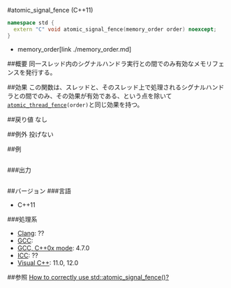 #atomic_signal_fence (C++11)
```cpp
namespace std {
  extern "C" void atomic_signal_fence(memory_order order) noexcept;
}
```
* memory_order[link ./memory_order.md]


##概要
同一スレッド内のシグナルハンドラ実行との間でのみ有効なメモリフェンスを発行する。


##効果
この関数は、スレッドと、そのスレッド上で処理されるシグナルハンドラとの間でのみ、その効果が有効である、という点を除いて[`atomic_thread_fence`](./atomic_thread_fence.md)`(order)`と同じ効果を持つ。


##戻り値
なし


##例外
投げない


##例
```cpp
```


###出力
```
```


##バージョン
###言語
- C++11

###処理系
- [Clang](/implementation#clang.md): ??
- [GCC](/implementation#gcc.md): 
- [GCC, C++0x mode](/implementation#gcc.md): 4.7.0
- [ICC](/implementation#icc.md): ??
- [Visual C++](/implementation#visual_cpp.md): 11.0, 12.0


##参照
[How to correctly use std::atomic_signal_fence()?](http://stackoverflow.com/questions/14581090/how-to-correctly-use-stdatomic-signal-fence)

